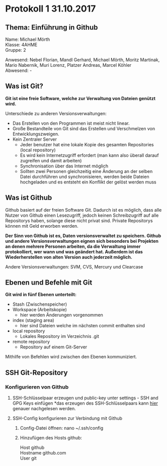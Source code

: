 # Protokoll 1 31.10.2017

## Thema: Einführung in Github

Name: Michael Mörth  
Klasse: 4AHME  
Gruppe: 2  

Anwesend: Nebel Florian, Mandl Gerhard, Michael Mörth, Moritz Martinak, Mario Nabernik, Muri Lorenz, Platzer Andreas, Marcel Köhler    
Abwesend: -

## Was ist Git?
**Git ist eine freie Software, welche zur Verwaltung von Dateien genützt wird.**

Unterschiede zu anderen Versionsverwaltungen:
* Das Erstellen von den Programmen ist meist nicht linear. 
* Große Bestandteile von Git sind das Erstellen und Verschmelzen von Entwicklungszweigen.
* Kein Zentraler Server
  * Jeder benutzer hat eine lokale Kopie des gesamten Repositories (local repository)
  * Es wird kein Internetzugriff erfordert (man kann also überall darauf zugreifen und damit arbeiten)
  * Synchronisation über das Internet möglich
  * Sollten zwei Personen gleichzeitig eine Änderung an der selben Datei durchführen und synchronisieren, werden beide Dateien hochgeladen und es entsteht ein Konflikt der gelöst werden muss

## Was ist Github
Github basiert auf der freien Software Git. Dadurch ist es möglich, dass alle Nutzer von Github einen Lesezugriff, jedoch keinen Schreibzugriff auf alle Repositorys haben, solange diese nicht privat sind. Private Repositorys können mit Geld erworben werden.

**Der Sinn von Github ist es, Daten versionsverwaltet zu speichern. Github und andere Versionsverwaltungen eignen sich besonders bei Projekten an denen mehrere Personen arbeiten, da die Verwaltung immer protokolliert, wer wann und was geändert hat. Außerdem ist das Wiederherstellen von alten Version auch jederzeit möglich.**

Andere Versionsverwaltungen: SVM, CVS, Mercury und Clearcase

## Ebenen und Befehle mit Git

**Git wird in fünf Ebenen unterteilt:**
* Stash (Zwischenspeicher)
* Workspace (Arbeitskopie) 
	* hier werden Änderungen vorgenommen 
* index (staging area)
	* hier sind Dateien welche im nächsten commit enthalten sind
* local repository
	* Lokales Repository im Verzeichnis .git
* remote repository
	* Repository auf einem Git-Server

Mithilfe von Befehlen wird zwischen den Ebenen kommuniziert.

## SSH Git-Repository

### Konfigurieren von Github 
1. SSH-Schlüsselpaar erzeugen und public-key unter settings - SSH and GPG Keys einfügen
*das erzeugen des SSH-Schlüsselpaars kann [hier](https://help.github.com/articles/connecting-to-github-with-ssh/) genauer nachgelesen werden.

2. SSH-Config konfigurieren zur Verbindung mit Github

	1. Config-Datei öffnen: nano ~/.ssh/config
	2. Hinzufügen des Hosts github:
		
		Host github  
			Hostname github.com  
			User git  
